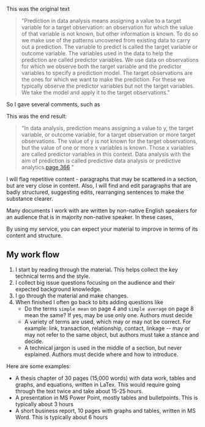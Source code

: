 This was the original text

>"Prediction in data analysis means assigning a value to a target variable for a target observation: an observation for which the value of that variable is not known, but other information is known. To do so we make use of the patterns uncovered from existing data to carry out a prediction. The variable to predict is called the target variable or outcome variable. The variables used in the data to help the prediction are called predictor variables. We use data on observations for which we observe both the target variable and the predictor variables to specify a prediction model. The target observations are the ones for which we want to make the prediction. For these we typically observe the predictor variables but not the target variables. We take the model and apply it to the target observations."

So I gave several comments, such as

This was the end result:

> "In data analysis, prediction means assigning a value to y, the target variable, or outcome variable, for a target observation or more target observations. The value of y is not known for the target observations, but the value of one or more x variables is known. Those x variables are called predictor variables in this context. Data analysis with the aim of prediction is called predictive data analysis or predictive analytics.[page 366](/scans/e1.png) "



I will flag repetitive content - paragraphs that may be scattered in a section, but are very close in content. Also, I will find and edit paragraphs that are badly structured, suggesting edits, rearranging sentences to make the substance clearer.  

Many documents I work with are written by non-native English speakers for an audience that is in majority non-native speaker. In these cases,


By using my service, you can expect your material to improve in terms of its content and structure. 

## My work flow 

1. I start by reading through the material. This helps collect the key technical terms and the style.  
2. I collect big issue questions focusing on the audience and their expected background knowledge.   
3. I go through the material and make changes.
4. When finished I often go back to bits adding questions like
	* Do the terms `simple mean` on page 4 and `simple average` on page 8 mean the same? If yes, may be use only one. Authors must decide
	* A variety of terms are used, which may or may not be correct. For example: link, transaction, relationship, contact, linkage -- may or may not refer to the same object, but authors must take a stance and decide.
	* A technical jargon is used in the middle of a section, but never explained. Authors must decide where and how to introduce. 

Here are some examples:
* A thesis chapter of 30 pages (15,000 words) with data work, tables and graphs, and equations, written in LaTex. This would require going through the text twice and take about 15-25 hours.
* A presentation in MS Power Point, mostly tables and bulletpoints. This is typically about 3 hours 
* A short business report, 10 pages with graphs and tables, written in MS Word. This is typically about 6 hours
